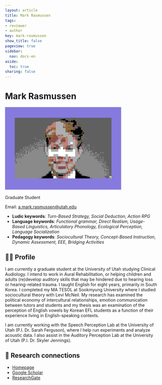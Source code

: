 ```yaml
---
layout: article
title: Mark Rasmussen
tags:
- reviewer
- author
key: mark-rasmussen
show_title: false
pageview: true
sidebar:
  nav: docs-en
aside:
  toc: true
sharing: false
---
```


# Mark Rasmussen

<div class="card">
  <div class="card__image">
    <img class="image" src="/assets/images/mark-r-petscii.png"/>
    <div class="overlay overlay--bottom">
      <p>Graduate Student</p>
    </div>
  </div>
</div>

Email: [a.mark.rasmussen@utah.edu](mailto:a.mark.rasmussen@utah.edu)

- **Ludic keywords**: *Turn-Based Strategy, Social Deduction, Action RPG*
- **Language keywords**: *Functional grammar, Direct Realism, Usage-Based Linguistics, Articulatory Phonology, Ecological Perception, Language Socialization*
- **Pedagogy keywords**: *Sociocultural Theory, Concept-Based Instruction, Dynamic Assessment, EEE, Bridging Activities*

<!--more-->

## 👨‍🏫 Profile

I am currently a graduate student at the University of Utah studying Clinical Audiology. I intend to work in Aural Rehabilitation, or helping children and adults (re)develop auditory skills that may be hindered due to hearing loss or hearing-related trauma. I taught English for eight years, primarily in South Korea. I completed my MA TESOL at Sookmyung University where I studied sociocultural theory with Levi McNeil. My research has examined the political economy of intercultural relationships, emotion communication between tutors and students and my thesis was an examination of the perception of English vowels by Korean EFL students as a function of their experience living in English-speaking contexts.

I am currently working with the Speech Perception Lab at the University of Utah (P.I. Dr. Sarah Ferguson), where I help run experiments and analyze acoustic data. I also assist in the Auditory Perception Lab at the University of Utah (P.I. Dr. Skyler Jennings).

## 🧪 Research connections

- [Homepage](https://markrass.wordpress.com)
- [Google Scholar](https://scholar.google.com/citations?user=4ar53aIAAAAJ&hl=en)
- [ResearchGate](https://www.researchgate.net/profile/Mark_Rasmussen3)